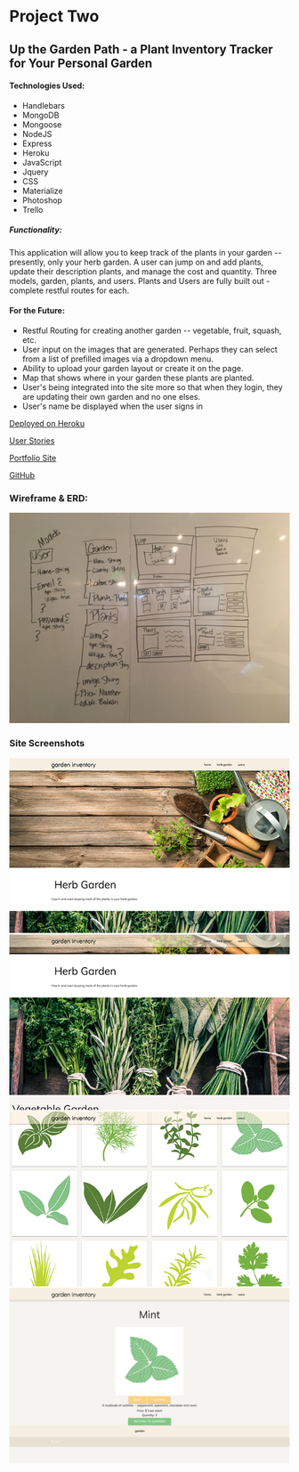 # Project Two 
## Up the Garden Path - a Plant Inventory Tracker for Your Personal Garden

#### Technologies Used:
* Handlebars
* MongoDB
* Mongoose
* NodeJS
* Express
* Heroku
* JavaScript
* Jquery
* CSS
* Materialize
* Photoshop
* Trello

##### Functionality:
This application will allow you to keep track of the plants in your garden -- presently, only your herb garden. A user can jump on and add plants, update their description plants, and manage the cost and quantity. 
Three models, garden, plants, and users. Plants and Users are fully built out - complete restful routes for each.



#### For the Future: 
* Restful Routing for creating another garden -- vegetable, fruit, squash, etc. 
* User input on the images that are generated. Perhaps they can select from a list of prefilled images via a dropdown menu. 
* Ability to upload your garden layout or create it on the page.
* Map that shows where in your garden these plants are planted.
* User's being integrated into the site more so that when they login, they are updating their own garden and no one elses. 
* User's name be displayed when the user signs in



[Deployed on Heroku](https://immense-ravine-33710.herokuapp.com/ "Up the Garden Path")

[User Stories](https://trello.com/b/tsZ1NUtB/wdi-project-2 "Trello")

[Portfolio Site](http://usher-railways-74478.bitballoon.com/ "Portfolio Site")

[GitHub](https://github.com/victoriactemple "Victoria Project Github Page")

### Wireframe & ERD:

<img src="/public/images/wireframe_project2.JPG">

### Site Screenshots
<img src="/public/images/garden_screenshot_1.png">
<img src="/public/images/garden_screenshot_2.png">
<img src="/public/images/garden_screenshot_3.png">
<img src="/public/images/garden_screenshot_4.png">